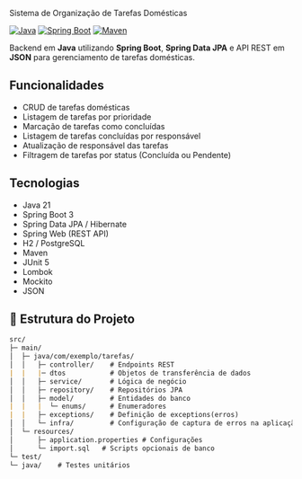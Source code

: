 


 Sistema de Organização de Tarefas Domésticas

[![Java](https://img.shields.io/badge/Java-21+-blue)](https://www.java.com/)
[![Spring Boot](https://img.shields.io/badge/Spring_Boot-3.5.5-green)](https://spring.io/projects/spring-boot)
[![Maven](https://img.shields.io/badge/Maven-orange)](https://maven.apache.org/)

Backend em **Java** utilizando **Spring Boot**, **Spring Data JPA** e API REST em **JSON** para gerenciamento de tarefas domésticas.



## Funcionalidades

- CRUD de tarefas domésticas  
- Listagem de tarefas por prioridade  
- Marcação de tarefas como concluídas  
- Listagem de tarefas concluídas por responsável  
- Atualização de responsável das tarefas  
- Filtragem de tarefas por status (Concluída ou Pendente)  



## Tecnologias

- Java 21
- Spring Boot 3
- Spring Data JPA / Hibernate
- Spring Web (REST API)  
- H2 / PostgreSQL
- Maven
- JUnit 5
- Lombok
- Mockito
- JSON


## 📂 Estrutura do Projeto
```markdown
src/
├─ main/
│  ├─ java/com/exemplo/tarefas/
│  │   ├─ controller/    # Endpoints REST
|  |   |─ dtos           # Objetos de transferência de dados
│  │   ├─ service/       # Lógica de negócio
│  │   ├─ repository/    # Repositórios JPA
│  │   ├─ model/         # Entidades do banco
|  |   |  └─ enums/      # Enumeradores
|  |   ├─ exceptions/    # Definição de exceptions(erros)
│  │   └─ infra/         # Configuração de captura de erros na aplicação     
│  └─ resources/
│      ├─ application.properties # Configurações
│      └─ import.sql   # Scripts opcionais de banco
└─ test/
└─ java/    # Testes unitários

```
